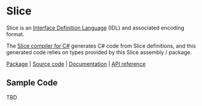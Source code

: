 # Slice

Slice is an [Interface Definition Language][idl] (IDL) and associated encoding format.

The [Slice compiler for C#][slicec] generates C# code from Slice definitions, and this generated code relies on types
provided by this Slice assembly / package.

[Package][package] | [Source code][source] | [Documentation][docs] | [API reference][api]

## Sample Code

TBD

[api]: https://docs.testing.zeroc.com/api/csharp/api/Slice.html
[docs]: https://docs.testing.zeroc.com/slice
[idl]: https://en.wikipedia.org/wiki/Interface_description_language
[package]: https://www.nuget.org/packages/Slice
[slicec]: https://github.com/icerpc/icerpc-csharp/tree/main/tools/IceRpc.Slice.Tools
[source]: https://github.com/icerpc/icerpc-csharp/tree/main/src/Slice
